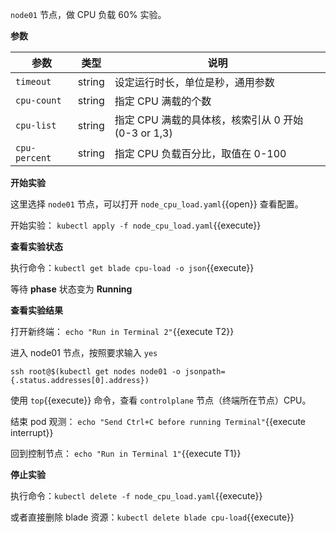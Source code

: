 `node01` 节点，做 CPU 负载 60% 实验。

**参数**

| 参数 | 类型 | 说明 |
| --- | --- | --- |
| `timeout` | string | 设定运行时长，单位是秒，通用参数 |
| `cpu-count` | string | 指定 CPU 满载的个数 |
| `cpu-list` | string | 指定 CPU 满载的具体核，核索引从 0 开始 (0-3 or 1,3) |
| `cpu-percent` | string | 指定 CPU 负载百分比，取值在 0-100 |

**开始实验**

这里选择 `node01` 节点，可以打开 `node_cpu_load.yaml`{{open}} 查看配置。

开始实验：
`kubectl apply -f node_cpu_load.yaml`{{execute}}

**查看实验状态**

执行命令：`kubectl get blade cpu-load -o json`{{execute}}

等待 **phase** 状态变为 **Running**

**查看实验结果**

打开新终端：
`echo "Run in Terminal 2"`{{execute T2}}

进入 node01 节点，按照要求输入 `yes`

`ssh root@$(kubectl get nodes node01 -o jsonpath={.status.addresses[0].address})`

使用 `top`{{execute}} 命令，查看 `controlplane` 节点（终端所在节点）CPU。

结束 pod 观测：
`echo "Send Ctrl+C before running Terminal"`{{execute interrupt}}

回到控制节点：
`echo "Run in Terminal 1"`{{execute T1}}

**停止实验**

执行命令：`kubectl delete -f node_cpu_load.yaml`{{execute}}

或者直接删除 blade 资源：`kubectl delete blade cpu-load`{{execute}}
